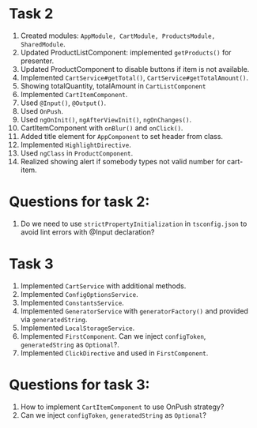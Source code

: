 # Task 2
1. Created modules: `AppModule, CartModule, ProductsModule, SharedModule`.
2. Updated ProductListComponent: implemented `getProducts()` for presenter. 
3. Updated ProductComponent to disable buttons if item is not available.
4. Implemented `CartService#getTotal()`, `CartService#getTotalAmount()`.
5. Showing totalQuantity, totalAmount in `CartListComponent`
6. Implemented `CartItemComponent`.
7. Used `@Input()`, `@Output()`.
8. Used `OnPush`.
9. Used `ngOnInit()`, `ngAfterViewInit()`, `ngOnChanges()`.
10. CartItemComponent with `onBlur()` and `onClick()`.
11. Added title element for `AppComponent` to set header from class.
12. Implemented `HighlightDirective`.
13. Used `ngClass` in `ProductComponent`.
14. Realized showing alert if somebody types not valid number for cart-item.

# Questions for task 2:
1. Do we need to use `strictPropertyInitialization` in `tsconfig.json` to avoid lint errors with @Input declaration?
# Task 3
1. Implemented `CartService` with additional methods.
2. Implemented `ConfigOptionsService`. 
3. Implemented `ConstantsService`.
4. Implemented `GeneratorService` with `generatorFactory()` and provided via `generatedString`.
5. Implemented `LocalStorageService`.
6. Implemented `FirstComponent`. Can we inject `configToken`, `generatedString` as `Optional`?.
7. Implemented `ClickDirective` and used in `FirstComponent`.

# Questions for task 3:
1. How to implement `CartItemComponent` to use OnPush strategy?
2. Can we inject `configToken`, `generatedString` as `Optional`?

